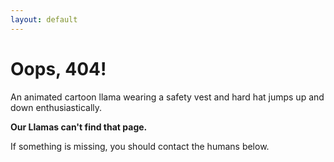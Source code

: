 ```yaml
---
layout: default
---
```


<main class="row  center  content">
    <h1>Oops, 404!</h1>
    <object style="height: 250px" data="{{ "/img/llamas/llama-work.svg" | relative_url }}" type="image/svg+xml">An animated cartoon llama wearing a safety vest and hard hat jumps up and down enthusiastically.</object>
    <p><strong>Our Llamas can't find that page.</strong></p>
    <p>If something is missing, you should contact the humans below.</p>
</main>